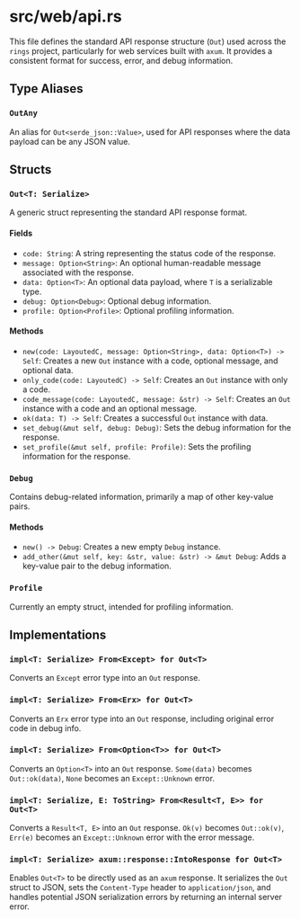 # src/web/api.rs

This file defines the standard API response structure (`Out`) used across the `rings` project, particularly for web services built with `axum`. It provides a consistent format for success, error, and debug information.

## Type Aliases

### `OutAny`
An alias for `Out<serde_json::Value>`, used for API responses where the data payload can be any JSON value.

## Structs

### `Out<T: Serialize>`
A generic struct representing the standard API response format.

#### Fields
*   `code: String`: A string representing the status code of the response.
*   `message: Option<String>`: An optional human-readable message associated with the response.
*   `data: Option<T>`: An optional data payload, where `T` is a serializable type.
*   `debug: Option<Debug>`: Optional debug information.
*   `profile: Option<Profile>`: Optional profiling information.

#### Methods
*   `new(code: LayoutedC, message: Option<String>, data: Option<T>) -> Self`: Creates a new `Out` instance with a code, optional message, and optional data.
*   `only_code(code: LayoutedC) -> Self`: Creates an `Out` instance with only a code.
*   `code_message(code: LayoutedC, message: &str) -> Self`: Creates an `Out` instance with a code and an optional message.
*   `ok(data: T) -> Self`: Creates a successful `Out` instance with data.
*   `set_debug(&mut self, debug: Debug)`: Sets the debug information for the response.
*   `set_profile(&mut self, profile: Profile)`: Sets the profiling information for the response.

### `Debug`
Contains debug-related information, primarily a map of other key-value pairs.

#### Methods
*   `new() -> Debug`: Creates a new empty `Debug` instance.
*   `add_other(&mut self, key: &str, value: &str) -> &mut Debug`: Adds a key-value pair to the debug information.

### `Profile`
Currently an empty struct, intended for profiling information.

## Implementations

### `impl<T: Serialize> From<Except> for Out<T>`
Converts an `Except` error type into an `Out` response.

### `impl<T: Serialize> From<Erx> for Out<T>`
Converts an `Erx` error type into an `Out` response, including original error code in debug info.

### `impl<T: Serialize> From<Option<T>> for Out<T>`
Converts an `Option<T>` into an `Out` response. `Some(data)` becomes `Out::ok(data)`, `None` becomes an `Except::Unknown` error.

### `impl<T: Serialize, E: ToString> From<Result<T, E>> for Out<T>`
Converts a `Result<T, E>` into an `Out` response. `Ok(v)` becomes `Out::ok(v)`, `Err(e)` becomes an `Except::Unknown` error with the error message.

### `impl<T: Serialize> axum::response::IntoResponse for Out<T>`
Enables `Out<T>` to be directly used as an `axum` response. It serializes the `Out` struct to JSON, sets the `Content-Type` header to `application/json`, and handles potential JSON serialization errors by returning an internal server error.
